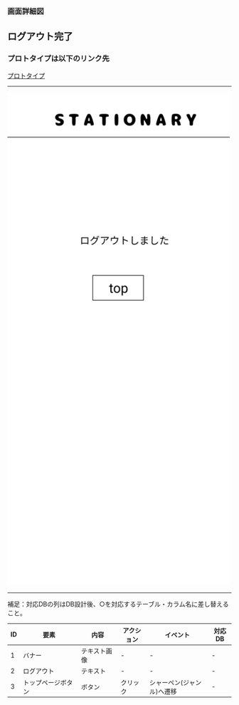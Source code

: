 ### 画面詳細図
## ログアウト完了
### プロトタイプは以下のリンク先
[プロトタイプ](https://www.figma.com/file/YN8g4ahM3raStzCZMDXhNA/stationary?node-id=1%3A2)
*****
<img src="../img/ログアウト.png" width="500">

*****
補足：対応DBの列はDB設計後、○を対応するテーブル・カラム名に差し替えること。

| ID | 要素 | 内容 | アクション | イベント | 対応DB |
|----|------|-----|------------|---------|-------|
|1   |バナー　　　　　　|テキスト画像|-      |-                  |-      |
|2   |ログアウト　　　　|テキスト　　|-   　 |-                 |-      |
|3   |トップページボタン|ボタン　　　|クリック|シャーペン(ジャンル)へ遷移|-      |

